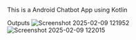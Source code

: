 This is a Android Chatbot App using Kotlin 

Outputs
![Screenshot 2025-02-09 121952](https://github.com/user-attachments/assets/f805758e-3f77-49d6-8a65-f5a99a8f844f)
![Screenshot 2025-02-09 122015](https://github.com/user-attachments/assets/b34dd51f-f8fa-477c-b1c8-3367a98680a7)

